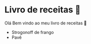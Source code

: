 # Livro de receitas :book:

Olá Bem vindo ao meu livro de receitas :wave:

 - Strogonoff de frango
 - Pavê